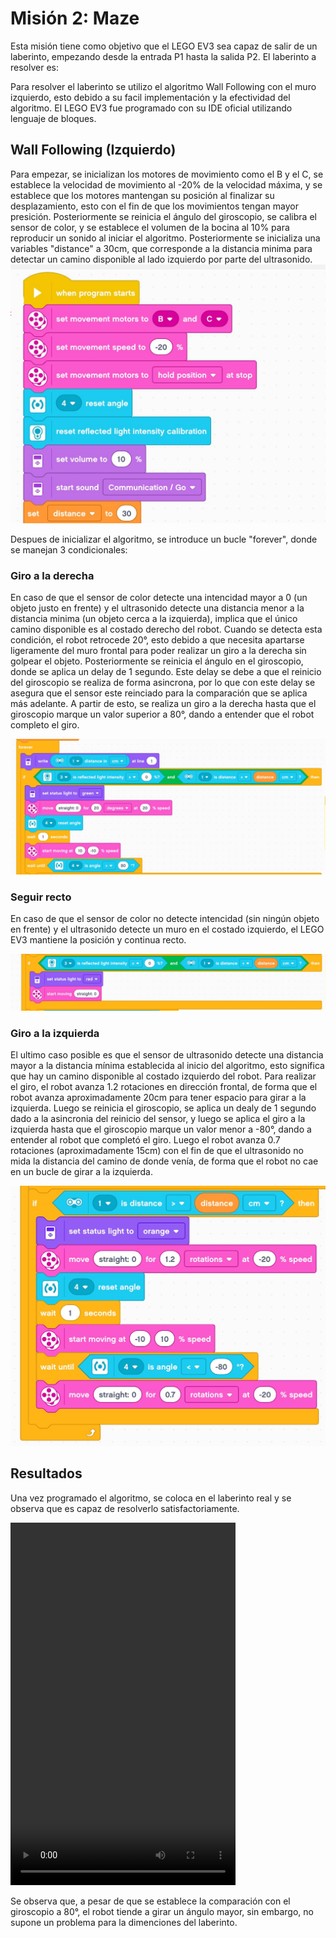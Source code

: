 # Misión 2: Maze

Esta misión tiene como objetivo que el LEGO EV3 sea capaz de salir de un laberinto, empezando desde la entrada P1 hasta la salida P2. El laberinto a resolver es:


Para resolver el laberinto se utilizo el algoritmo Wall Following con el muro izquierdo, esto debido a su facil implementación y la efectividad del algoritmo. El LEGO EV3 fue programado con su IDE oficial utilizando lenguaje de bloques.

## Wall Following (Izquierdo)

Para empezar, se inicializan los motores de movimiento como el B y el C, se establece la velocidad de movimiento al -20% de la velocidad máxima, y se establece que los motores mantengan su posición al finalizar su desplazamiento, esto con el fin de que los movimientos tengan mayor presición.
Posteriormente se reinicia el ángulo del giroscopio, se calibra el sensor de color, y se establece el volumen de la bocina al 10% para reproducir un sonido al iniciar el algoritmo.
Posteriormente se inicializa una variables "distance" a 30cm, que corresponde a la distancia minima para detectar un camino disponible al lado izquierdo por parte del ultrasonido.
![alt text](images/maze/maze_init.jpeg)

Despues de inicializar el algoritmo, se introduce un bucle "forever", donde se manejan 3 condicionales:

### Giro a la derecha

En caso de que el sensor de color detecte una intencidad mayor a 0 (un objeto justo en frente) y el ultrasonido detecte una distancia menor a la distancia minima (un objeto cerca a la izquierda), implica que el único camino disponible es al costado derecho del robot. Cuando se detecta esta condición, el robot retrocede 20°, esto debido a que necesita apartarse ligeramente del muro frontal para poder realizar un giro a la derecha sin golpear el objeto. 
Posteriormente se reinicia el ángulo en el giroscopio, donde se aplica un delay de 1 segundo. Este delay se debe a que el reinicio del giroscopio se realiza de forma asincrona, por lo que con este delay se asegura que el sensor este reinciado para la comparación que se aplica más adelante.
A partir de esto, se realiza un giro a la derecha hasta que el giroscopio marque un valor superior a 80°, dando a entender que el robot completo el giro.

![alt text](images/maze/maze_right.jpeg)

### Seguir recto
En caso de que el sensor de color no detecte intencidad (sin ningún objeto en frente) y el ultrasonido detecte un muro en el costado izquierdo, el LEGO EV3 mantiene la posición y continua recto.

![alt text](images/maze/maze_front.jpeg)

### Giro a la izquierda
El ultimo caso posible es que el sensor de ultrasonido detecte una distancia mayor a la distancia mínima establecida al inicio del algoritmo, esto significa que hay un camino disponible al costado izquierdo del robot.
Para realizar el giro, el robot avanza 1.2 rotaciones en dirección frontal, de forma que el robot avanza aproximadamente 20cm para tener espacio para girar a la izquierda. Luego se reinicia el giroscopio, se aplica un dealy de 1 segundo dado a la asincronia del reinicio del sensor, y luego se aplica el giro a la izquierda hasta que el giroscopio marque un valor menor a -80°, dando a entender al robot que completó el giro.
Luego el robot avanza 0.7 rotaciones (aproximadamente 15cm) con el fin de que el ultrasonido no mida la distancia del camino de donde venía, de forma que el robot no cae en un bucle de girar a la izquierda.

![alt text](images/maze/maze_left.jpeg)


## Resultados

Una vez programado el algoritmo, se coloca en el laberinto real y se observa que es capaz de resolverlo satisfactoriamente.

<video width="360" height="580" controls src="images/maze/maze_vid.mp4" title="Title"></video>

Se observa que, a pesar de que se establece la comparación con el giroscopio a 80°, el robot tiende a girar un ángulo mayor, sin embargo, no supone un problema para la dimenciones del laberinto.